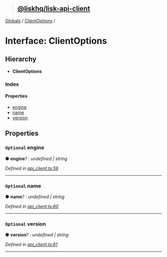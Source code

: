 > ## [@liskhq/lisk-api-client](../README.md)

[Globals](../globals.md) / [ClientOptions](clientoptions.md) /

# Interface: ClientOptions

## Hierarchy

* **ClientOptions**

### Index

#### Properties

* [engine](clientoptions.md#optional-engine)
* [name](clientoptions.md#optional-name)
* [version](clientoptions.md#optional-version)

## Properties

### `Optional` engine

● **engine**? : *undefined | string*

*Defined in [api_client.ts:59](url)*

___

### `Optional` name

● **name**? : *undefined | string*

*Defined in [api_client.ts:60](url)*

___

### `Optional` version

● **version**? : *undefined | string*

*Defined in [api_client.ts:61](url)*

___